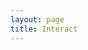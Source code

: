 ```yaml
---
layout: page
title: Interact
---
```


<div id="deepscatter" style="position:fixed;">
</div>

<script src="https://d3js.org/d3.v7.min.js"></script>

<script type = "module">
  import Scatterplot from './js/deepscatter.es.js';
  const select = d3.select
  window.select = select; // For the click function below.
  const prefs = {
    "source_url" : "{{ site.feather_files }}",
    "max_points" : 10000,
    "alpha" : .7, // Target saturation for the full page.
    "zoom_balance" : 0.09, // Rate at which points increase size. https://observablehq.com/@bmschmidt/zoom-strategies-for-huge-scatterplots-with-three-js
    "point_size": 7, // Default point size before application of size scaling
    "background_color": "#dfe2e8",
    "encoding": {
      "color": {
        field: "states",
        range: "category10",  // change this to get different color schemes, per https://observablehq.com/@d3/color-schemes
        domain: [-2047, 2047]
      },
      // labels/data/hover aren't working yet
      // "labels": ["collections", "title", "image_url", "date", "subjects", "url"],
      "x": {
        field: "x",
        transform: "literal"
      },
      "y": {
        field: "y",
        transform: "literal"
      }
    },
    "tooltip_html": (function(datum) {
      let image_url = datum["image_url"]
      let img = ''
      if (image_url) {
        img = `<img src="${datum["image_url"]}" alt="photograph of original document">`
      }
      let header = `<div class="tooltip header">${datum["collections"].slice(2, -2)}</div>`
      let title = `<h3 class="tooltip title">${datum["title"]}</h3>`
      let date = `<div class="tooltip date">${datum['date']} &mdash; <a href='${datum["url"]}'>original</a></div>`
      let description = `<div class="tooltip description">${datum['description'].slice(2, -2)}</div>`
      let listdata = '';
      const labels = [
        "date", "subjects", "url"
      ]

      // What's up with this weird replacement?
      // When quadfeather writes tiles, it uses single quotes to enclose
      // key/value pairs, even if the original csv used double quotes. This
      // makes them invalid JSON. (There's an exception, which is if the key
      // or value included an apostrophe. In this case quadfeather uses double
      // quotes to preserve the parse.)
      // We can't just do a global search/replace to turn ' into ", since some
      // ' characters are apostrophes and not delimiters.
      // Therefore, we:
      // 1) Find everything which is an apostrophe (that is, a ' surrounded by
      //    letters) and replace it with a placeholder, so it isn't caught up
      //    in step 2;
      // 2) Replace all remaining single quotes with double quotes;
      // 3) Switch the placeholder back to an apostrophe;
      const reg = /([a-zA-Z]+)'([a-zA-Z]+)/g
      let subjects = ''
      try {
        subjects = JSON.parse(
          datum['subjects'].replaceAll(reg, "$1!!!!!$2")
            .replaceAll("'", '"')
            .replaceAll("!!!!!", "'")
        )
      } catch (e) {
        console.log(datum['subjects'])
        subjects = 'nah'
      }

      let subjects_html = ''
      for (const subj of subjects) {
        // Why is subj an Object and not a dict? Dunno.
        let key = Object.keys(subj)[0]
        subjects_html += `<li><a href="${subj[key].replaceAll('&fo=json', '').replaceAll('fo=json', '')}">${key}</a></li>`
      }
      return `<div class="tooltip container">${header}${title}${date}<div>${description}${img}<ul class="subjects">${subjects_html}</ul></div></div>`;
     })
  };

  const colors = [
    JSON.parse(JSON.stringify(prefs.encoding.color))
  ]

  const plot = new Scatterplot("#deepscatter")
  plot.plotAPI(prefs);
  window.plot = plot; // For debugging
</script>
